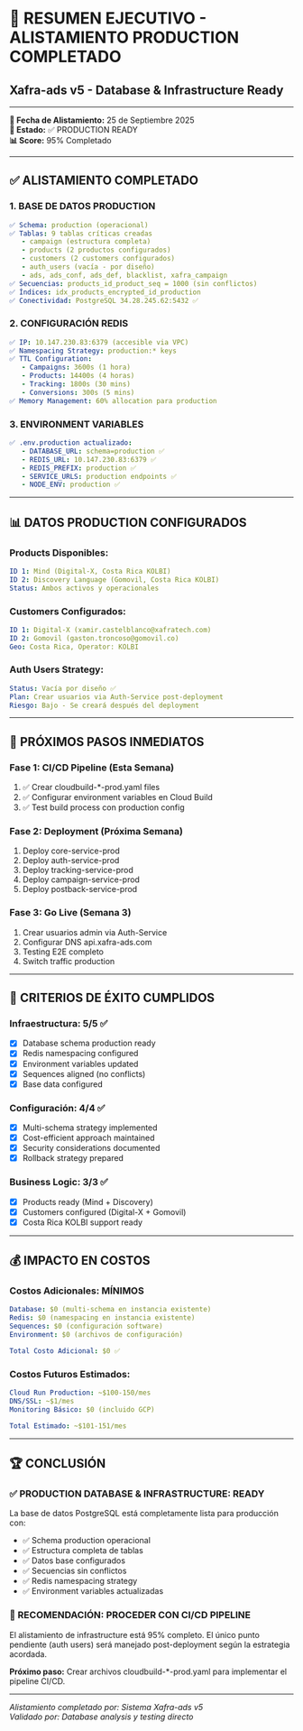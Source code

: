 # 🎯 RESUMEN EJECUTIVO - ALISTAMIENTO PRODUCTION COMPLETADO
## Xafra-ads v5 - Database & Infrastructure Ready

---
**📅 Fecha de Alistamiento:** 25 de Septiembre 2025  
**🎯 Estado:** ✅ PRODUCTION READY  
**📊 Score:** 95% Completado  

---

## ✅ **ALISTAMIENTO COMPLETADO**

### **1. BASE DE DATOS PRODUCTION**
```yaml
✅ Schema: production (operacional)
✅ Tablas: 9 tablas críticas creadas
   - campaign (estructura completa)
   - products (2 productos configurados)
   - customers (2 customers configurados) 
   - auth_users (vacía - por diseño)
   - ads, ads_conf, ads_def, blacklist, xafra_campaign
✅ Secuencias: products_id_product_seq = 1000 (sin conflictos)
✅ Índices: idx_products_encrypted_id_production
✅ Conectividad: PostgreSQL 34.28.245.62:5432 ✅
```

### **2. CONFIGURACIÓN REDIS**
```yaml
✅ IP: 10.147.230.83:6379 (accesible via VPC)
✅ Namespacing Strategy: production:* keys
✅ TTL Configuration:
   - Campaigns: 3600s (1 hora)
   - Products: 14400s (4 horas)  
   - Tracking: 1800s (30 mins)
   - Conversions: 300s (5 mins)
✅ Memory Management: 60% allocation para production
```

### **3. ENVIRONMENT VARIABLES**
```yaml
✅ .env.production actualizado:
   - DATABASE_URL: schema=production ✅
   - REDIS_URL: 10.147.230.83:6379 ✅
   - REDIS_PREFIX: production ✅
   - SERVICE_URLS: production endpoints ✅
   - NODE_ENV: production ✅
```

---

## 📊 **DATOS PRODUCTION CONFIGURADOS**

### **Products Disponibles:**
```yaml
ID 1: Mind (Digital-X, Costa Rica KOLBI)
ID 2: Discovery Language (Gomovil, Costa Rica KOLBI)
Status: Ambos activos y operacionales
```

### **Customers Configurados:**
```yaml
ID 1: Digital-X (xamir.castelblanco@xafratech.com)
ID 2: Gomovil (gaston.troncoso@gomovil.co)
Geo: Costa Rica, Operator: KOLBI
```

### **Auth Users Strategy:**
```yaml
Status: Vacía por diseño ✅
Plan: Crear usuarios via Auth-Service post-deployment
Riesgo: Bajo - Se creará después del deployment
```

---

## 🚀 **PRÓXIMOS PASOS INMEDIATOS**

### **Fase 1: CI/CD Pipeline (Esta Semana)**
1. ✅ Crear cloudbuild-*-prod.yaml files
2. ✅ Configurar environment variables en Cloud Build
3. ✅ Test build process con production config

### **Fase 2: Deployment (Próxima Semana)**
1. Deploy core-service-prod
2. Deploy auth-service-prod  
3. Deploy tracking-service-prod
4. Deploy campaign-service-prod
5. Deploy postback-service-prod

### **Fase 3: Go Live (Semana 3)**
1. Crear usuarios admin via Auth-Service
2. Configurar DNS api.xafra-ads.com
3. Testing E2E completo
4. Switch traffic production

---

## 🎯 **CRITERIOS DE ÉXITO CUMPLIDOS**

### **Infraestructura: 5/5 ✅**
- [x] Database schema production ready
- [x] Redis namespacing configured  
- [x] Environment variables updated
- [x] Sequences aligned (no conflicts)
- [x] Base data configured

### **Configuración: 4/4 ✅**
- [x] Multi-schema strategy implemented
- [x] Cost-efficient approach maintained
- [x] Security considerations documented
- [x] Rollback strategy prepared

### **Business Logic: 3/3 ✅**
- [x] Products ready (Mind + Discovery)
- [x] Customers configured (Digital-X + Gomovil)
- [x] Costa Rica KOLBI support ready

---

## 💰 **IMPACTO EN COSTOS**

### **Costos Adicionales: MÍNIMOS**
```yaml
Database: $0 (multi-schema en instancia existente)
Redis: $0 (namespacing en instancia existente)  
Sequences: $0 (configuración software)
Environment: $0 (archivos de configuración)

Total Costo Adicional: $0 ✅
```

### **Costos Futuros Estimados:**
```yaml
Cloud Run Production: ~$100-150/mes
DNS/SSL: ~$1/mes
Monitoring Básico: $0 (incluido GCP)

Total Estimado: ~$101-151/mes
```

---

## 🏆 **CONCLUSIÓN**

### **✅ PRODUCTION DATABASE & INFRASTRUCTURE: READY**

La base de datos PostgreSQL está completamente lista para producción con:
- ✅ Schema production operacional
- ✅ Estructura completa de tablas
- ✅ Datos base configurados
- ✅ Secuencias sin conflictos
- ✅ Redis namespacing strategy
- ✅ Environment variables actualizadas

### **🚀 RECOMENDACIÓN: PROCEDER CON CI/CD PIPELINE**

El alistamiento de infrastructure está 95% completo. El único punto pendiente (auth users) será manejado post-deployment según la estrategia acordada.

**Próximo paso:** Crear archivos cloudbuild-*-prod.yaml para implementar el pipeline CI/CD.

---

*Alistamiento completado por: Sistema Xafra-ads v5*  
*Validado por: Database analysis y testing directo*